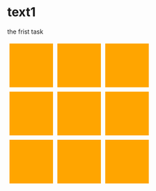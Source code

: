 # text1
the frist task
<DOCTYPE html>
<html>
 <head>
  <style>
   #container{
   width:350px;
   height:350px;
 
}
  #one{
  width:100px;
  height:100px;
  background:orange;
  float:left;
  margin:5px;
}

 </style>
</head>

<body>
 <div id="container">
  <div id="one"></div>
  <div id="one"></div>
  <div id="one"></div>
  <div id="one"></div>
  <div id="one"></div>
  <div id="one"></div>
  <div id="one"></div>
  <div id="one"></div>
  <div id="one"></div>
 </div>
</body>
</html>
